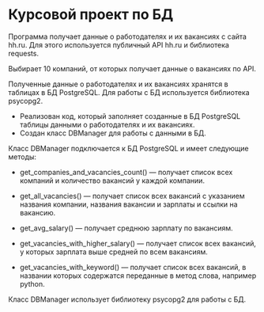 # Курсовой проект по БД

Программа получает данные о работодателях и их вакансиях с сайта hh.ru. Для этого используется публичный API hh.ru и библиотека requests.

Выбирает 10 компаний, от которых получает данные о вакансиях по API.

Полученные данные о работодателях и их вакансиях хранятся в таблицах в БД PostgreSQL. Для работы с БД используется библиотека
psycopg2.
- Реализован код, который заполняет созданные в БД PostgreSQL таблицы данными о работодателях и их вакансиях.
- Создан класс DBManager для работы с данными в БД.

Класс DBManager подключается к БД PostgreSQL и имеет следующие методы:
- get_companies_and_vacancies_count() — получает список всех компаний и количество вакансий у каждой компании.

- get_all_vacancies() — получает список всех вакансий с указанием названия компании, названия вакансии и зарплаты и ссылки на вакансию.

- get_avg_salary() — получает среднюю зарплату по вакансиям.

- get_vacancies_with_higher_salary() — получает список всех вакансий, у которых зарплата выше средней по всем вакансиям.

- get_vacancies_with_keyword() — получает список всех вакансий, в названии которых содержатся переданные в метод слова, например python.

Класс DBManager использует библиотеку psycopg2 для работы с БД.
